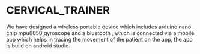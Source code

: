 # CERVICAL_TRAINER
We have designed a wireless portable device which includes arduino nano chip mpu6050 gyroscope and a bluetooth , which is connected via a mobile app which helps in tracing the movement of the patient on the app, the app is build on android studio.

